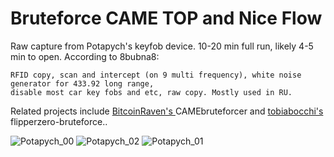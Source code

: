# Bruteforce CAME TOP and Nice Flow

Raw capture from Potapych's keyfob device. 10-20 min full run, likely 4-5 min to open. According to 8bubna8:
```
RFID copy, scan and intercept (on 9 multi frequency), white noise generator for 433.92 long range,
disable most car key fobs and etc, raw copy. Mostly used in RU.
```
Related projects include [BitcoinRaven's ](https://github.com/BitcoinRaven/CAMEbruteforcer) CAMEbruteforcer and [tobiabocchi's](https://github.com/tobiabocchi/flipperzero-bruteforce) flipperzero-bruteforce..

![Potapych_00](https://user-images.githubusercontent.com/57457139/188341240-56341b41-ef3a-4432-a79d-e1041d7e6fbd.jpg)
![Potapych_02](https://user-images.githubusercontent.com/57457139/188341334-eecb78b9-9594-454c-b574-c8ec64707227.jpg) ![Potapych_01](https://user-images.githubusercontent.com/57457139/188341337-9dacb3c0-a72a-4652-93ac-33a62df5f46e.jpg)
